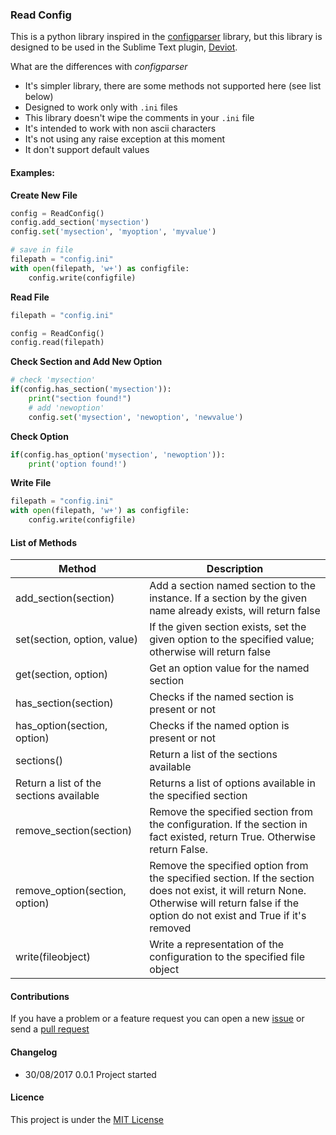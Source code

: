 ### Read Config
This is a python library inspired in the [configparser](https://docs.python.org/2/library/configparser.html) library, but this library is designed to be used in the Sublime Text plugin, [Deviot](https://github.com/gepd/Deviot).

What are the differences with *configparser*

* It's simpler library, there are some methods not supported here (see list below)
* Designed to work only with `.ini` files
* This library doesn't wipe the comments in your `.ini` file
* It's intended to work with non ascii characters
* It's not using any raise exception at this moment
* It don't support default values

#### Examples:

**Create New File**

```python
config = ReadConfig()
config.add_section('mysection')
config.set('mysection', 'myoption', 'myvalue')

# save in file
filepath = "config.ini"
with open(filepath, 'w+') as configfile:
    config.write(configfile)
```

**Read File**

```python
filepath = "config.ini"

config = ReadConfig()
config.read(filepath)
```

**Check Section and Add New Option**

```python
# check 'mysection'
if(config.has_section('mysection')):
    print("section found!")
    # add 'newoption'
    config.set('mysection', 'newoption', 'newvalue')
```

**Check Option**

```python
if(config.has_option('mysection', 'newoption')):
    print('option found!')
```

**Write File**

```python
filepath = "config.ini"
with open(filepath, 'w+') as configfile:
    config.write(configfile)
```

#### List of Methods

| Method | Description |
|--------|-------------|
| add_section(section) | Add a section named section to the instance. If a section by the given name already exists, will return false|
|set(section, option, value)|If the given section exists, set the given option to the specified value; otherwise will return false|
|get(section, option)|Get an option value for the named section|
|has_section(section)|Checks if the named section is present or not|
|has_option(section, option)|Checks if the named option is present  or not|
|sections()|Return a list of the sections available|
|Return a list of the sections available|Returns a list of options available in the specified section|
|remove_section(section)|Remove the specified section from the configuration. If the section in fact existed, return True. Otherwise return False.|
|remove_option(section, option)|Remove the specified option from the specified section. If the section does not exist, it will return None. Otherwise will return false if the option do not exist and True if it's removed|
|write(fileobject)|Write a representation of the configuration to the specified file object|

#### Contributions

If you have a problem or a feature request you can open a new [issue](https://github.com/gepd/ReadConfig/issues) or send a [pull request](https://github.com/gepd/ReadConfig/pulls)

#### Changelog

* 30/08/2017 0.0.1 Project started 

#### Licence

This project is under the [MIT License](https://github.com/gepd/ReadConfig/blob/master/LICENCE)